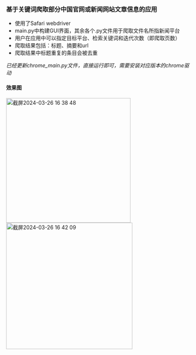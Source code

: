### 基于关键词爬取部分中国官网或新闻网站文章信息的应用
- 使用了Safari webdriver
- main.py中构建GUI界面，其余各个.py文件用于爬取文件名所指新闻平台
- 用户在应用中可以指定目标平台、检索关键词和迭代次数（即爬取页数）
- 爬取结果包括：标题、摘要和url
- 爬取结果中标题重复的条目会被去重

*已经更新chrome_main.py文件，直接运行即可，需要安装对应版本的chrome驱动*

#### 效果图

<img width="337" alt="截屏2024-03-26 16 38 48" src="https://github.com/MoonEater0912/News-Crawler/assets/159446897/f84ff8c4-e14e-438d-8cb7-b33f072cca88">

<img width="342" alt="截屏2024-03-26 16 42 09" src="https://github.com/MoonEater0912/News-Crawler/assets/159446897/f42e4224-de0c-4d03-8adb-b6119015fae2">



